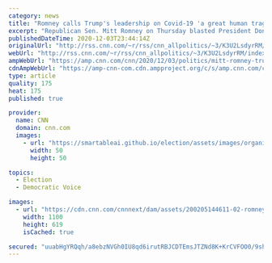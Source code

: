 ```yaml
---
category: news
title: "Romney calls Trump's leadership on Covid-19 'a great human tragedy'"
excerpt: "Republican Sen. Mitt Romney on Thursday blasted President Donald Trump's leadership -- or lack thereof -- during the deadly coronavirus pandemic as \"a great human tragedy.\"\n    \n"
publishedDateTime: 2020-12-03T23:44:14Z
originalUrl: "http://rss.cnn.com/~r/rss/cnn_allpolitics/~3/K3U2LsdyrRM/index.html"
webUrl: "http://rss.cnn.com/~r/rss/cnn_allpolitics/~3/K3U2LsdyrRM/index.html"
ampWebUrl: "https://amp.cnn.com/cnn/2020/12/03/politics/mitt-romney-trump-coronavirus-leadership/index.html"
cdnAmpWebUrl: "https://amp-cnn-com.cdn.ampproject.org/c/s/amp.cnn.com/cnn/2020/12/03/politics/mitt-romney-trump-coronavirus-leadership/index.html"
type: article
quality: 175
heat: 175
published: true

provider:
  name: CNN
  domain: cnn.com
  images:
    - url: "https://smartableai.github.io/election/assets/images/organizations/cnn.com-50x50.jpg"
      width: 50
      height: 50

topics:
  - Election
  - Democratic Voice

images:
  - url: "https://cdn.cnn.com/cnnnext/dam/assets/200205144611-02-romney-trump-split-super-tease.jpg"
    width: 1100
    height: 619
    isCached: true

secured: "uuabHgYRQqh/a8ebzNVGh0IU8qd6irutRBJCDTEmsJTZNd8K+KrCVFOO0/9shLpXT+IaOl6GYL3GlniuOJfZAOCT/BHmGBrnYSiWmB+VJ7PLqJ352XlNCsm4NdL3MCb9Dr199TXfSzWYBVTylZUk4P/l0BMvUSayeMzD/Xn2pDfWI9hQCjH+v9BmPQrTIVOzL7qpG9v7YpbPpbSe8Z1P7m1n7g2L273OxoL/o5geadSkc4cxR4HWjGz/Oy8IRckzYQLyBrMVfuVxIj56L4JLBbDICIuwZZFxVdC+pzlQoPZxsr9rrRiL+v+Q7BMA5aQbc2oqpjsIXmMtSdUycB2G64YZMv84nMFozbo5FAdjoxs=;2hG9iPeyM9LmhX7e/NvaxA=="
---
```


